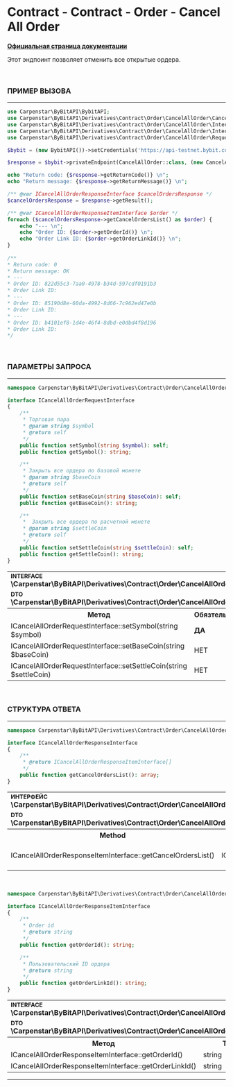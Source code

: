 # Contract - Contract - Order - Cancel All Order
<b>[Официальная страница документации](https://bybit-exchange.github.io/docs/derivatives/contract/cancel-all)</b>
<p>Этот эндпоинт позволяет отменить все открытые ордера.</p>

<br />

<h3 align="left" width="100%"><b>ПРИМЕР ВЫЗОВА</b></h3>

---

```php
use Carpenstar\ByBitAPI\BybitAPI;
use Carpenstar\ByBitAPI\Derivatives\Contract\Order\CancelAllOrder\CancelAllOrder;
use Carpenstar\ByBitAPI\Derivatives\Contract\Order\CancelAllOrder\Interfaces\ICancelAllOrderResponseInterface;
use Carpenstar\ByBitAPI\Derivatives\Contract\Order\CancelAllOrder\Interfaces\ICancelAllOrderResponseItemInterface;
use Carpenstar\ByBitAPI\Derivatives\Contract\Order\CancelAllOrder\Request\CancelAllOrderRequest;

$bybit = (new BybitAPI())->setCredentials('https://api-testnet.bybit.com','apiKey', 'apiSecret');

$response = $bybit->privateEndpoint(CancelAllOrder::class, (new CancelAllOrderRequest())->setSymbol('BTCUSDT'))->execute();

echo "Return code: {$response->getReturnCode()} \n";
echo "Return message: {$response->getReturnMessage()} \n";

/** @var ICancelAllOrderResponseInterface $cancelOrdersResponse */
$cancelOrdersResponse = $response->getResult();

/** @var ICancelAllOrderResponseItemInterface $order */
foreach ($cancelOrdersResponse->getCancelOrdersList() as $order) {
    echo "--- \n";
    echo "Order ID: {$order->getOrderId()} \n";
    echo "Order Link ID: {$order->getOrderLinkId()} \n";
}
        
/**
* Return code: 0
* Return message: OK
* ---
* Order ID: 822d55c3-7aa0-4978-b34d-597cdf0191b3 
* Order Link ID:  
* --- 
* Order ID: 85190d8e-60da-4992-8d66-7c962ed47e0b 
* Order Link ID:  
* --- 
* Order ID: b4101ef8-1d4e-46f4-8dbd-e0dbd4f8d196 
* Order Link ID:  
*/

```

<br />

<h3 align="left" width="100%"><b>ПАРАМЕТРЫ ЗАПРОСА</b></h3>

---

```php
namespace Carpenstar\ByBitAPI\Derivatives\Contract\Order\CancelAllOrder\Interfaces;

interface ICancelAllOrderRequestInterface
{
    /**
     * Торговая пара
     * @param string $symbol
     * @return self
     */
    public function setSymbol(string $symbol): self;
    public function getSymbol(): string;

    /**
     * Закрыть все ордера по базовой монете 
     * @param string $baseCoin
     * @return self
     */
    public function setBaseCoin(string $baseCoin): self;
    public function getBaseCoin(): string;

    /**
     *  Закрыть все ордера по расчетной монете
     * @param string $settleCoin
     * @return self
     */
    public function setSettleCoin(string $settleCoin): self;
    public function getSettleCoin(): string;
}
```

<table style="width: 100%">
  <tr>
    <td colspan="3" style="text-align: left">
        <sup><b>INTERFACE</b></sup> <br />
        <b>\Carpenstar\ByBitAPI\Derivatives\Contract\Order\CancelAllOrder\Interfaces\ICancelAllOrderRequestInterface::class</b>
    </td>
  </tr>
  <tr>
    <td colspan="3" style="text-align: left">
        <sup><b>DTO</b></sup> <br />
        <b>\Carpenstar\ByBitAPI\Derivatives\Contract\Order\CancelAllOrder\Request\CancelAllOrderRequest::class</b>
    </td>
  </tr>
  <tr>
    <th style="width: 45%; text-align: center">Метод</th>
    <th style="width: 5%; text-align: center">Обязтельно</th>
    <th style="width: 50%; text-align: center">Описание</th>
  </tr>
  <tr>
    <td>ICancelAllOrderRequestInterface::setSymbol(string $symbol)</td>
    <td><b>ДА</b></td>
    <td>Торговая пара</td>
  </tr>
  <tr>
    <td>ICancelAllOrderRequestInterface::setBaseCoin(string $baseCoin)</td>
    <td>НЕТ</td>
    <td>Закрыть все ордера по базовой монете</td>
  </tr>
  <tr>
    <td>ICancelAllOrderRequestInterface::setSettleCoin(string $settleCoin)</td>
    <td>НЕТ</td>
    <td>Закрыть все ордера по расчетной монете</td>
  </tr>
</table>

<br />


<h3 align="left" width="100%"><b>СТРУКТУРА ОТВЕТА</b></h3>

---

```php
namespace Carpenstar\ByBitAPI\Derivatives\Contract\Order\CancelAllOrder\Interfaces;

interface ICancelAllOrderResponseInterface
{
    /**
     * @return ICancelAllOrderResponseItemInterface[]
     */
    public function getCancelOrdersList(): array;
}
```

<table style="width: 100%">
  <tr>
    <td colspan="3">
        <sup><b>ИНТЕРФЕЙС</b></sup> <br />
        <b>\Carpenstar\ByBitAPI\Derivatives\Contract\Order\CancelAllOrder\Interfaces\ICancelAllOrderResponseInterface::class</b>
    </td>
  </tr>
  <tr>
    <td colspan="3">
        <sup><b>DTO</b></sup> <br />
        <b>\Carpenstar\ByBitAPI\Derivatives\Contract\Order\CancelAllOrder\Response\CancelAllOrderResponse::class</b>
    </td>
  </tr>
  <tr>
    <th style="width: 20%; text-align: center">Method</th>
    <th style="width: 20%; text-align: center">Type</th>
    <th style="width: 60%; text-align: center">Description</th>
  </tr>
  <tr>
    <td>ICancelAllOrderResponseItemInterface::getCancelOrdersList()</td>
    <td>ICancelAllOrderResponseItemInterface[]</td>
    <td>Список отмененных ордеров</td>
  </tr>
</table>

<br />

```php
namespace Carpenstar\ByBitAPI\Derivatives\Contract\Order\CancelAllOrder\Interfaces;

interface ICancelAllOrderResponseItemInterface
{
    /**
     * Order id
     * @return string
     */
    public function getOrderId(): string;

    /**
     * Пользовательский ID ордера
     * @return string
     */
    public function getOrderLinkId(): string;
}
```
<table style="width: 100%">
  <tr>
    <td colspan="3">
        <sup><b>INTERFACE</b></sup> <br />
        <b>\Carpenstar\ByBitAPI\Derivatives\Contract\Order\CancelAllOrder\Interfaces\ICancelAllOrderResponseItemInterface::class</b>
    </td>
  </tr>
  <tr>
    <td colspan="3">
        <sup><b>DTO</b></sup> <br />
        <b>\Carpenstar\ByBitAPI\Derivatives\Contract\Order\CancelAllOrder\Response\CancelAllOrderResponseItem::class</b>
    </td>
  </tr>
  <tr>
    <th style="width: 20%; text-align: center">Метод</th>
    <th style="width: 20%; text-align: center">Тип</th>
    <th style="width: 60%; text-align: center">Описание</th>
  </tr>
  <tr>
    <td>ICancelAllOrderResponseItemInterface::getOrderId()</td>
    <td>string</td>
    <td>Order ID</td>
  </tr>
  <tr>
    <td>ICancelAllOrderResponseItemInterface::getOrderLinkId()</td>
    <td>string</td>
    <td>Пользовательский ID ордера</td>
  </tr>
</table>

---
